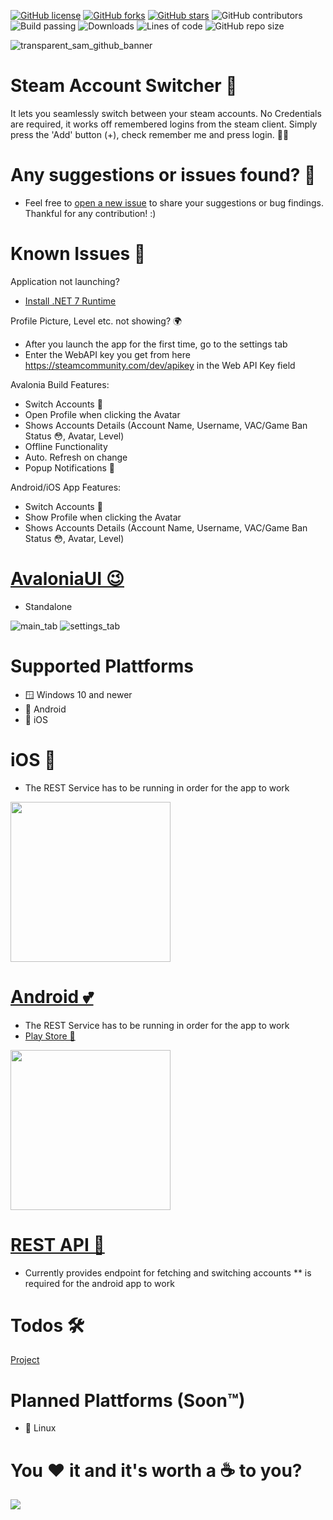 [![GitHub license](https://img.shields.io/github/license/sahin-a/SteamAccountManager)](https://github.com/sahin-a/SteamAccountManager/blob/develop/LICENSE.md)
[![GitHub forks](https://img.shields.io/github/forks/sahin-a/SteamAccountManager)](https://github.com/sahin-a/SteamAccountManager/network)
[![GitHub stars](https://img.shields.io/github/stars/sahin-a/SteamAccountManager)](https://github.com/sahin-a/SteamAccountManager/stargazers)
![GitHub contributors](https://img.shields.io/github/contributors/sahin-a/SteamAccountManager)
![Build passing](https://img.shields.io/github/actions/workflow/status/sahin-a/SteamAccountSwitcher/publish.yml)
![Downloads](https://img.shields.io/github/downloads/sahin-a/SteamAccountSwitcher/total)
![Lines of code](https://img.shields.io/tokei/lines/github.com/sahin-a/SteamAccountManager)
![GitHub repo size](https://img.shields.io/github/repo-size/sahin-a/SteamAccountManager)

![transparent_sam_github_banner](https://user-images.githubusercontent.com/55054756/171961459-0955e8ee-a4bd-4d4d-9109-ce275833305b.png)
# Steam Account Switcher 🔮
It lets you seamlessly switch between your steam accounts. No Credentials are required, it works off remembered logins from the steam client.
Simply press the 'Add' button (+), check remember me and press login. 🧙‍♂️

# Any suggestions or issues found? 🤔
- Feel free to [open a new issue](https://github.com/sahin-a/SteamAccountManager/issues) to share your suggestions or bug findings. Thankful for any contribution! :)

# Known Issues 🙉
Application not launching?
- [Install .NET 7 Runtime](https://dotnet.microsoft.com/en-us/download)

Profile Picture, Level etc. not showing? 🌍
- After you launch the app for the first time, go to the settings tab
- Enter the WebAPI key you get from here https://steamcommunity.com/dev/apikey in the Web API Key field

Avalonia Build Features:
* Switch Accounts 🧠
* Open Profile when clicking the Avatar
* Shows Accounts Details (Account Name, Username, VAC/Game Ban Status 😳, Avatar, Level)
* Offline Functionality
* Auto. Refresh on change
* Popup Notifications 🤭

Android/iOS App Features:
* Switch Accounts 🧠
* Show Profile when clicking the Avatar
* Shows Accounts Details (Account Name, Username, VAC/Game Ban Status 😳, Avatar, Level)

# [AvaloniaUI 😉](https://github.com/sahin-a/SteamAccountSwitcher/tree/develop/SteamAccountManager.AvaloniaUI)
* Standalone

![main_tab](https://user-images.githubusercontent.com/55054756/224566828-6737a636-c803-44b9-94b6-c28a7defd3b3.png)
![settings_tab](https://user-images.githubusercontent.com/55054756/228658714-af689efd-c88a-4301-9536-c585809932ba.png)

# Supported Plattforms
* 🪟 Windows 10 and newer
* 🤖 Android 
* 🍎 iOS

# iOS 🍎
* The REST Service has to be running in order for the app to work
<img src="https://user-images.githubusercontent.com/55054756/205394494-1cc68661-c31a-4e12-8daf-483b57965607.png" width="256" />

# [Android 💕](https://github.com/sahin-a/SteamAccountSwitcherAndroid)
* The REST Service has to be running in order for the app to work
* [Play Store 🤖](https://play.google.com/store/apps/details?id=com.sar.steamaccountswitcher)
<img src="https://user-images.githubusercontent.com/55054756/182717676-a66bd912-b89e-46ce-9abd-fc4071b9d25f.jpg" width="256">

# [REST API 🥸](https://github.com/sahin-a/SteamAccountSwitcher/tree/develop/SteamAccountManager.WebAPI)
* Currently provides endpoint for fetching and switching accounts
** is required for the android app to work

# Todos 🛠️
[Project](https://github.com/users/sahin-a/projects/3/views/1?layout=board)

# Planned Plattforms (Soon™)
* 🤡 Linux

# You ❤️ it and it's worth a ☕ to you?
<a href="https://www.buymeacoffee.com/sahina"><img src="https://img.buymeacoffee.com/button-api/?text=Buy me a coffee&emoji=&slug=sahina&button_colour=FFDD00&font_colour=000000&font_family=Bree&outline_colour=000000&coffee_colour=ffffff"></a>
